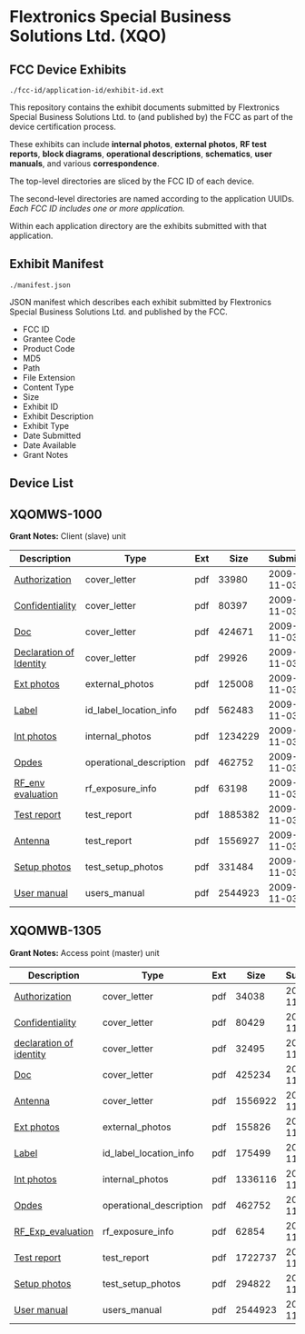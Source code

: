 # Flextronics Special Business Solutions Ltd. (XQO)
## FCC Device Exhibits

```
./fcc-id/application-id/exhibit-id.ext
```

This repository contains the exhibit documents submitted by Flextronics Special Business Solutions Ltd. to (and published by) the FCC as part of the device certification process.

These exhibits can include **internal photos**, **external photos**, **RF test reports**, **block diagrams**, **operational descriptions**, **schematics**, **user manuals**, and various **correspondence**.

The top-level directories are sliced by the FCC ID of each device.

The second-level directories are named according to the application UUIDs. *Each FCC ID includes one or more application.*

Within each application directory are the exhibits submitted with that application. 

## Exhibit Manifest

```
./manifest.json
```

JSON manifest which describes each exhibit submitted by Flextronics Special Business Solutions Ltd. and published by the FCC.

- FCC ID
- Grantee Code
- Product Code
- MD5
- Path
- File Extension
- Content Type
- Size
- Exhibit ID
- Exhibit Description
- Exhibit Type
- Date Submitted
- Date Available
- Grant Notes

## Device List
## XQOMWS-1000
**Grant Notes:** Client (slave) unit

| Description | Type | Ext | Size | Submitted | Available |
| ----------- | ---- | --- | ---- | --------- | --------- |
| [Authorization](XQOMWS-1000/f79b8641055fd8dfefd0963892c155e2/1193049.pdf) | cover_letter | pdf | 33980 | 2009-11-03 | 2009-11-04 |
| [Confidentiality](XQOMWS-1000/f79b8641055fd8dfefd0963892c155e2/1193050.pdf) | cover_letter | pdf | 80397 | 2009-11-03 | 2009-11-04 |
| [Doc](XQOMWS-1000/f79b8641055fd8dfefd0963892c155e2/1193052.pdf) | cover_letter | pdf | 424671 | 2009-11-03 | 2009-11-04 |
| [Declaration of Identity](XQOMWS-1000/f79b8641055fd8dfefd0963892c155e2/1193053.pdf) | cover_letter | pdf | 29926 | 2009-11-03 | 2009-11-04 |
| [Ext photos](XQOMWS-1000/f79b8641055fd8dfefd0963892c155e2/1193055.pdf) | external_photos | pdf | 125008 | 2009-11-03 | 2009-11-04 |
| [Label](XQOMWS-1000/f79b8641055fd8dfefd0963892c155e2/1193051.pdf) | id_label_location_info | pdf | 562483 | 2009-11-03 | 2009-11-04 |
| [Int photos](XQOMWS-1000/f79b8641055fd8dfefd0963892c155e2/1193056.pdf) | internal_photos | pdf | 1234229 | 2009-11-03 | 2009-11-04 |
| [Opdes](XQOMWS-1000/f79b8641055fd8dfefd0963892c155e2/1193048.pdf) | operational_description | pdf | 462752 | 2009-11-03 | 2009-11-04 |
| [RF_env evaluation](XQOMWS-1000/f79b8641055fd8dfefd0963892c155e2/1193059.pdf) | rf_exposure_info | pdf | 63198 | 2009-11-03 | 2009-11-04 |
| [Test report](XQOMWS-1000/f79b8641055fd8dfefd0963892c155e2/1193058.pdf) | test_report | pdf | 1885382 | 2009-11-03 | 2009-11-04 |
| [Antenna](XQOMWS-1000/f79b8641055fd8dfefd0963892c155e2/1193060.pdf) | test_report | pdf | 1556927 | 2009-11-03 | 2009-11-04 |
| [Setup photos](XQOMWS-1000/f79b8641055fd8dfefd0963892c155e2/1193054.pdf) | test_setup_photos | pdf | 331484 | 2009-11-03 | 2009-11-04 |
| [User manual](XQOMWS-1000/f79b8641055fd8dfefd0963892c155e2/1193057.pdf) | users_manual | pdf | 2544923 | 2009-11-03 | 2009-11-04 |
## XQOMWB-1305
**Grant Notes:** Access point (master) unit

| Description | Type | Ext | Size | Submitted | Available |
| ----------- | ---- | --- | ---- | --------- | --------- |
| [Authorization](XQOMWB-1305/d4dd78870325df70dfae09408b744797/1193134.pdf) | cover_letter | pdf | 34038 | 2009-11-03 | 2009-11-04 |
| [Confidentiality](XQOMWB-1305/d4dd78870325df70dfae09408b744797/1193135.pdf) | cover_letter | pdf | 80429 | 2009-11-03 | 2009-11-04 |
| [declaration of identity](XQOMWB-1305/d4dd78870325df70dfae09408b744797/1193136.pdf) | cover_letter | pdf | 32495 | 2009-11-03 | 2009-11-04 |
| [Doc](XQOMWB-1305/d4dd78870325df70dfae09408b744797/1193137.pdf) | cover_letter | pdf | 425234 | 2009-11-03 | 2009-11-04 |
| [Antenna](XQOMWB-1305/d4dd78870325df70dfae09408b744797/1193144.pdf) | cover_letter | pdf | 1556922 | 2009-11-03 | 2009-11-04 |
| [Ext photos](XQOMWB-1305/d4dd78870325df70dfae09408b744797/1193142.pdf) | external_photos | pdf | 155826 | 2009-11-03 | 2009-11-04 |
| [Label](XQOMWB-1305/d4dd78870325df70dfae09408b744797/1193138.pdf) | id_label_location_info | pdf | 175499 | 2009-11-03 | 2009-11-04 |
| [Int photos](XQOMWB-1305/d4dd78870325df70dfae09408b744797/1193143.pdf) | internal_photos | pdf | 1336116 | 2009-11-03 | 2009-11-04 |
| [Opdes](XQOMWB-1305/d4dd78870325df70dfae09408b744797/1193048.pdf) | operational_description | pdf | 462752 | 2009-11-03 | 2009-11-04 |
| [RF_Exp_evaluation](XQOMWB-1305/d4dd78870325df70dfae09408b744797/1193145.pdf) | rf_exposure_info | pdf | 62854 | 2009-11-03 | 2009-11-04 |
| [Test report](XQOMWB-1305/d4dd78870325df70dfae09408b744797/1193139.pdf) | test_report | pdf | 1722737 | 2009-11-03 | 2009-11-04 |
| [Setup photos](XQOMWB-1305/d4dd78870325df70dfae09408b744797/1193141.pdf) | test_setup_photos | pdf | 294822 | 2009-11-03 | 2009-11-04 |
| [User manual](XQOMWB-1305/d4dd78870325df70dfae09408b744797/1193057.pdf) | users_manual | pdf | 2544923 | 2009-11-03 | 2009-11-04 |
